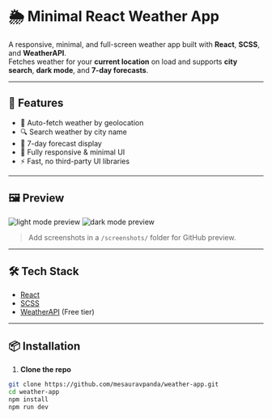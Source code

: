 # 🌦️ Minimal React Weather App

A responsive, minimal, and full-screen weather app built with **React**, **SCSS**, and **WeatherAPI**.  
Fetches weather for your **current location** on load and supports **city search**, **dark mode**, and **7-day forecasts**.

---

## 🚀 Features

- 📍 Auto-fetch weather by geolocation
- 🔍 Search weather by city name
- 📅 7-day forecast display
- 📱 Fully responsive & minimal UI
- ⚡ Fast, no third-party UI libraries

---

## 🖼️ Preview

![light mode preview](./screenshots/light-mode.png)
![dark mode preview](./screenshots/dark-mode.png)

> Add screenshots in a `/screenshots/` folder for GitHub preview.

---

## 🛠 Tech Stack

- [React](https://reactjs.org/)
- [SCSS](https://sass-lang.com/)
- [WeatherAPI](https://www.weatherapi.com/) (Free tier)

---

## 📦 Installation

1. **Clone the repo**

```bash
git clone https://github.com/mesauravpanda/weather-app.git
cd weather-app
npm install
npm run dev